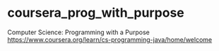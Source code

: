 # coursera_prog_with_purpose
Computer Science: Programming with a Purpose
https://www.coursera.org/learn/cs-programming-java/home/welcome
